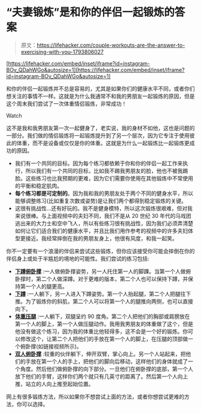 # “夫妻锻炼”是和你的伴侣一起锻炼的答案

> 原文：<https://lifehacker.com/couple-workouts-are-the-answer-to-exercising-with-you-1793806027>

 [https://lifehacker.com/embed/inset/iframe?id=instagram-BOv_QDahWGo&autosize=1](https://lifehacker.com/embed/inset/iframe?id=instagram-BOv_QDahWGo&autosize=1) 

和你的伴侣一起锻炼并不总是容易的，尤其是如果你们的健康水平不同，或者你们想关注的事情不一样。这就是为什么我通常不和我的男朋友一起锻炼的原因，但是这个周末我们尝试了一次体重情侣锻炼，非常成功！

Watch

这不是我和我男朋友第一次一起健身了，老实说，我的身材不如他，这也是问题的一部分。我们做的情侣锻炼将一起锻炼提升到了另一个层次，因为它专注于使用彼此的体重，而不是设备或仅仅是你的体重。这就是为什么一起锻炼比一起锻炼更成功的原因。

*   我们有一个共同的目标。因为每个练习都依赖于你和你的伴侣一起工作来执行，所以我们有一个共同的目标，比如我不踢我男朋友的脸，他也不被我踢脸。这些练习也比我预期的更难，因为它们需要你使用在其他锻炼中不常使用的平衡和稳定肌肉。
*   **每个练习都是可定制的**。因为我和我的男朋友处于两个不同的健身水平，所以能够调整练习(比如重复次数或姿势)是让我们两个都得到稳定锻炼的关键。
*   这很有挑战性...还有好玩的。我不是健身模特，所以这次锻炼很艰难，但对我来说很棒。与上面视频中的夫妇不同，我们不是从 20 世纪 30 年代的马戏团逃出来的大力士和空中飞人，所以有些练习很有挑战性，因为我们必须弄清楚如何让它们适合我们的健康水平，并且比我们用作参考的视频中的许多夫妇体型更接近。我经常摔倒在我的男朋友身上，他很有风度，和我一起笑。

你不一定要有一个浪漫的伴侣来尝试这些锻炼，但你应该接受你可能会摔倒在你的伴侣身上或处于半尴尬的境地的可能性。我们尝试的练习包括:

*   [**下蹲俯卧撑**](https://www.youtube.com/watch?v=sqAo3IO5bv8) :一人做俯卧撑姿势，另一人托住第一人的脚踝。当第一个人做俯卧撑时，第二个人做深蹲。对于更难的版本，第二个人也可以保持下蹲，并保持第一个人的腿更高。
*   [**下蹲**](https://www.youtube.com/watch?v=veVuAJ2CaCE) :一人躺下，另一人进入下蹲姿势。第一个人抬起腿，第二个人把腿往下推。为了锻炼你的斜肌，第二个人可以将第一个人的腿推向两侧，也可以直接向下。
*   [**体重压腿**](https://www.youtube.com/watch?v=txcrbBVqpHg) :一人躺下，双腿呈约 90 度角。第二个人把他们的胸部或肩膀放在第一个人的脚上，第一个人做压腿动作。我用我男朋友的体重做了这个，但是他没有做这个练习，因为我的体重比他轻得多，这不会是一个好的锻炼。你可以修改这个，让第二个人把他们的手放在第一个人的脚上，在压腿的顶部做一个俯卧撑(如链接视频所示)。
*   [**双人俯卧撑**](https://youtu.be/vXUIaEGF5M4?t=3m3s) :较重的伙伴躺下，伸开双臂，掌心向上。另一个人站起来，把他们的手放在第一个人的手上，把他们的脚向后移动，这样他们的身体就成了一个角度。然后他们做俯卧撑的向下部分。一旦他们在俯卧撑的底部，第一个人放下他们的手臂，这样你们两个就只有几英寸的距离了。然后第一个人向上推，站立的人向上推至起始位置。

网上有很多锻炼方法，所以如果你不想尝试上面的方法，或者你想尝试更难的方法，你可以选择。